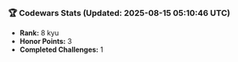 ### 🏆 Codewars Stats (Updated: 2025-08-15 05:10:46 UTC)

- **Rank:** 8 kyu
- **Honor Points:** 3
- **Completed Challenges:** 1
